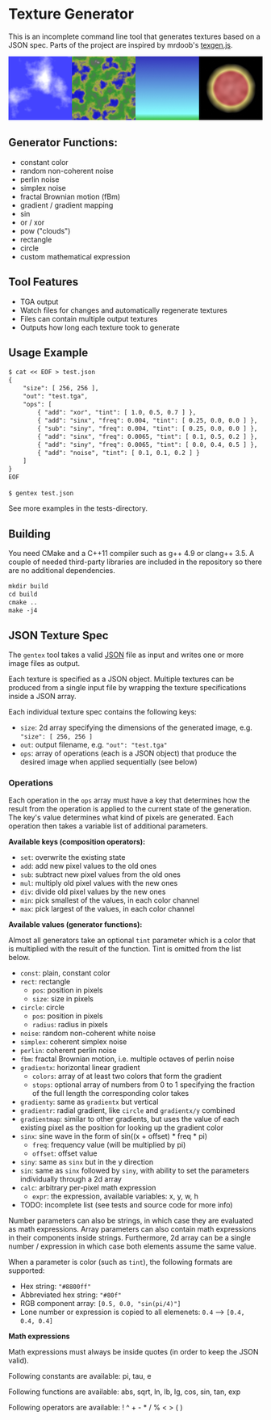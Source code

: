 Texture Generator
=================

This is an incomplete command line tool that generates textures based on a JSON spec.
Parts of the project are inspired by mrdoob's [texgen.js](https://github.com/mrdoob/texgen.js).

![Output samples](sample.png "Output samples")

## Generator Functions:

* constant color
* random non-coherent noise
* perlin noise
* simplex noise
* fractal Brownian motion (fBm)
* gradient / gradient mapping
* sin
* or / xor
* pow ("clouds")
* rectangle
* circle
* custom mathematical expression

## Tool Features

* TGA output
* Watch files for changes and automatically regenerate textures
* Files can contain multiple output textures
* Outputs how long each texture took to generate

## Usage Example

	$ cat << EOF > test.json
	{
		"size": [ 256, 256 ],
		"out": "test.tga",
		"ops": [
			{ "add": "xor", "tint": [ 1.0, 0.5, 0.7 ] },
			{ "add": "sinx", "freq": 0.004, "tint": [ 0.25, 0.0, 0.0 ] },
			{ "sub": "siny", "freq": 0.004, "tint": [ 0.25, 0.0, 0.0 ] },
			{ "add": "sinx", "freq": 0.0065, "tint": [ 0.1, 0.5, 0.2 ] },
			{ "add": "siny", "freq": 0.0065, "tint": [ 0.0, 0.4, 0.5 ] },
			{ "add": "noise", "tint": [ 0.1, 0.1, 0.2 ] }
		]
	}
	EOF
	
	$ gentex test.json

See more examples in the tests-directory.

## Building

You need CMake and a C++11 compiler such as g++ 4.9 or clang++ 3.5. A couple of needed third-party libraries are included in the repository so there are no additional dependencies.

	mkdir build
	cd build
	cmake ..
	make -j4

## JSON Texture Spec

The `gentex` tool takes a valid [JSON](http://json.org/) file as input and writes one or more image files as output.

Each texture is specified as a JSON object. Multiple textures can be produced from a single input file by wrapping the texture specifications inside a JSON array.

Each individual texture spec contains the following keys:

* `size`: 2d array specifying the dimensions of the generated image, e.g. `"size": [ 256, 256 ]`
* `out`: output filename, e.g. `"out": "test.tga"`
* `ops`: array of operations (each is a JSON object) that produce the desired image when applied sequentially (see below)

### Operations

Each operation in the `ops` array must have a key that determines how the result from the operation is applied to the current state of the generation. The key's value determines what kind of pixels are generated. Each operation then takes a variable list of additional parameters.

**Available keys (composition operators):**

* `set`: overwrite the existing state
* `add`: add new pixel values to the old ones
* `sub`: subtract new pixel values from the old ones
* `mul`: multiply old pixel values with the new ones
* `div`: divide old pixel values by the new ones
* `min`: pick smallest of the values, in each color channel
* `max`: pick largest of the values, in each color channel

**Available values (generator functions):**

Almost all generators take an optional `tint` parameter which is a color that is multiplied with the result of the function. Tint is omitted from the list below.

* `const`: plain, constant color
* `rect`: rectangle
	* `pos`: position in pixels
	* `size`: size in pixels
* `circle`: circle
	* `pos`: position in pixels
	* `radius`: radius in pixels
* `noise`: random non-coherent white noise
* `simplex`: coherent simplex noise
* `perlin`: coherent perlin noise
* `fbm`: fractal Brownian motion, i.e. multiple octaves of perlin noise
* `gradientx`: horizontal linear gradient
	* `colors`: array of at least two colors that form the gradient
	* `stops`: optional array of numbers from 0 to 1 specifying the fraction of the full length the corresponding color takes
* `gradienty`: same as `gradientx` but vertical
* `gradientr`: radial gradient, like `circle` and `gradientx/y` combined
* `gradientmap`: similar to other gradients, but uses the value of each existing pixel as the position for looking up the gradient color
* `sinx`: sine wave in the form of sin((x + offset) * freq * pi)
	* `freq`: frequency value (will be multiplied by pi)
	* `offset`: offset value
* `siny`: same as `sinx` but in the y direction
* `sin`: same as `sinx` followed by `siny`, with ability to set the parameters individually through a 2d array
* `calc`: arbitrary per-pixel math expression
	* `expr`: the expression, available variables: x, y, w, h
* TODO: incomplete list (see tests and source code for more info)

Number parameters can also be strings, in which case they are evaluated as math expressions. Array parameters can also contain math expressions in their components inside strings. Furthermore, 2d array can be a single number / expression in which case both elements assume the same value.

When a parameter is color (such as `tint`), the following formats are supported:

* Hex string: `"#8800ff"`
* Abbreviated hex string: `"#80f"`
* RGB component array: `[0.5, 0.0, "sin(pi/4)"]`
* Lone number or expression is copied to all elemenets: `0.4` --> `[0.4, 0.4, 0.4]`

**Math expressions**

Math expressions must always be inside quotes (in order to keep the JSON valid).

Following constants are available: pi, tau, e

Following functions are available: abs, sqrt, ln, lb, lg, cos, sin, tan, exp

Following operators are available: ! ^ + - * / % < > ( )

